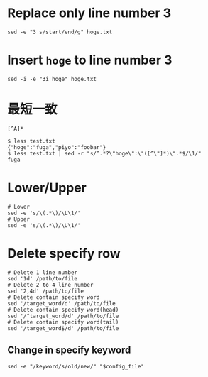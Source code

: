 # Replace only line number 3

```
sed -e "3 s/start/end/g" hoge.txt
```

# Insert `hoge` to line number 3

```
sed -i -e "3i hoge" hoge.txt
```

# 最短一致

`[^A]*`

```
$ less test.txt
{"hoge":"fuga","piyo":"foobar"}
$ less test.txt | sed -r "s/^.*?\"hoge\":\"([^\"]*)\".*$/\1/"
fuga
```

# Lower/Upper

```
# Lower
sed -e 's/\(.*\)/\L\1/'
# Upper
sed -e 's/\(.*\)/\U\1/'
```

# Delete specify row

```
# Delete 1 line number
sed '1d' /path/to/file
# Delete 2 to 4 line number
sed '2,4d' /path/to/file
# Delete contain specify word
sed '/target_word/d' /path/to/file
# Delete contain specify word(head)
sed '/^target_word/d' /path/to/file
# Delete contain specify word(tail)
sed '/target_word$/d' /path/to/file
```

## Change in specify keyword

```
sed -e "/keyword/s/old/new/" "$config_file"
```
